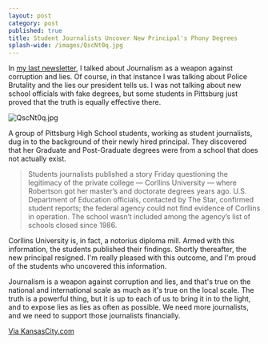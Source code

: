 ```yaml
---
layout: post
category: post
published: true
title: Student Journalists Uncover New Principal's Phony Degrees
splash-wide: /images/QscNt0q.jpg
---
```

In [my last newsletter](http://tinyletter.com/ajroach42/letters/andrew-writing-journalism-is-a-gun-i-wrote-a-bunch-of-stuff), I talked about Journalism as a weapon against corruption and lies. Of course, in that instance I was talking about Police Brutality and the lies our president tells us. I was not talking about new school officials with fake degrees, but some students in Pittsburg just proved that the truth is equally effective there. 

![QscNt0q.jpg]({{site.baseurl}}/images/QscNt0q.jpg)


A group of Pittsburg High School students, working as student journalists, dug in to the background of their newly hired principal. They discovered that her Graduate and Post-Graduate degrees were from a school that does not actually exist. 

> Students journalists published a story Friday questioning the legitimacy of the private college — Corllins University — where Robertson got her master’s and doctorate degrees years ago. U.S. Department of Education officials, contacted by The Star, confirmed student reports; the federal agency could not find evidence of Corllins in operation. The school wasn’t included among the agency’s list of schools closed since 1986.

Corllins University is, in fact, a notorius diploma mill. Armed with this information, the students published their findings. Shortly thereafter, the new principal resigned. I'm really pleased with this outcome, and I'm proud of the students who uncovered this information. 

Journalism is a weapon against corruption and lies, and that's true on the national and international scale as much as it's true on the local scale. The truth is a powerful thing, but it is up to each of us to bring it in to the light, and to expose lies as lies as often as possible. We need more journalists, and we need to support those journalists financially. 

[Via KansasCity.com](http://www.kansascity.com/news/local/article142682464.html)
